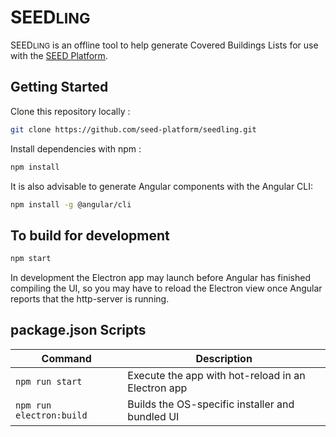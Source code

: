 # SEED<small>LING</small>

SEED<small>LING</small> is an offline tool to help generate Covered Buildings Lists for use with the [SEED Platform](https://seed-platform.org/).

## Getting Started

Clone this repository locally :

``` bash
git clone https://github.com/seed-platform/seedling.git
```

Install dependencies with npm :

``` bash
npm install
```

It is also advisable to generate Angular components with the Angular CLI:

``` bash
npm install -g @angular/cli
```

## To build for development

``` bash
npm start
```

In development the Electron app may launch before Angular has finished compiling the UI, so you may have to reload the Electron view once Angular reports that the http-server is running.

## package.json Scripts

|Command|Description|
|--|--|
|`npm run start`| Execute the app with hot-reload in an Electron app |
|`npm run electron:build`| Builds the OS-specific installer and bundled UI |
